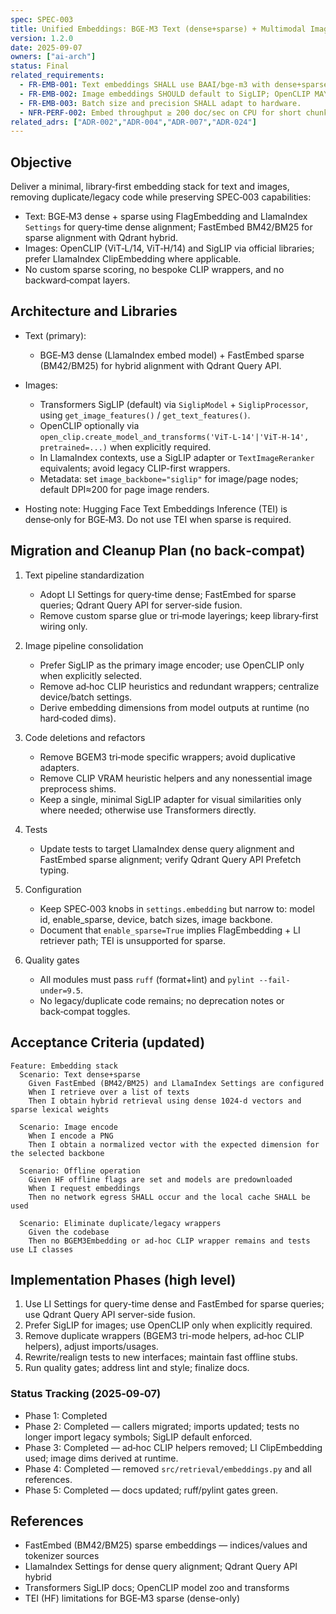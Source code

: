 ```yaml
---
spec: SPEC-003
title: Unified Embeddings: BGE‑M3 Text (dense+sparse) + Multimodal Images (SigLIP default)
version: 1.2.0
date: 2025-09-07
owners: ["ai-arch"]
status: Final
related_requirements:
  - FR-EMB-001: Text embeddings SHALL use BAAI/bge-m3 with dense+sparse.
  - FR-EMB-002: Image embeddings SHOULD default to SigLIP; OpenCLIP MAY be used when explicitly selected.
  - FR-EMB-003: Batch size and precision SHALL adapt to hardware.
  - NFR-PERF-002: Embed throughput ≥ 200 doc/sec on CPU for short chunks (64 tokens).
related_adrs: ["ADR-002","ADR-004","ADR-007","ADR-024"]
---
```



## Objective

Deliver a minimal, library‑first embedding stack for text and images, removing duplicate/legacy code while preserving SPEC‑003 capabilities:

- Text: BGE‑M3 dense + sparse using FlagEmbedding and LlamaIndex `Settings` for query‑time dense alignment; FastEmbed BM42/BM25 for sparse alignment with Qdrant hybrid.
- Images: OpenCLIP (ViT‑L/14, ViT‑H/14) and SigLIP via official libraries; prefer LlamaIndex ClipEmbedding where applicable.
- No custom sparse scoring, no bespoke CLIP wrappers, and no backward‑compat layers.

## Architecture and Libraries

- Text (primary):
  - BGE‑M3 dense (LlamaIndex embed model) + FastEmbed sparse (BM42/BM25) for hybrid alignment with Qdrant Query API.

- Images:
  - Transformers SigLIP (default) via `SiglipModel` + `SiglipProcessor`, using `get_image_features()` / `get_text_features()`.
  - OpenCLIP optionally via `open_clip.create_model_and_transforms('ViT-L-14'|'ViT-H-14', pretrained=...)` when explicitly required.
  - In LlamaIndex contexts, use a SigLIP adapter or `TextImageReranker` equivalents; avoid legacy CLIP-first wrappers.
  - Metadata: set `image_backbone="siglip"` for image/page nodes; default DPI≈200 for page image renders.

- Hosting note: Hugging Face Text Embeddings Inference (TEI) is dense‑only for BGE‑M3. Do not use TEI when sparse is required.

## Migration and Cleanup Plan (no back‑compat)

1) Text pipeline standardization

   - Adopt LI Settings for query‑time dense; FastEmbed for sparse queries; Qdrant Query API for server‑side fusion.
   - Remove custom sparse glue or tri‑mode layerings; keep library‑first wiring only.

2) Image pipeline consolidation

   - Prefer SigLIP as the primary image encoder; use OpenCLIP only when explicitly selected.
   - Remove ad‑hoc CLIP heuristics and redundant wrappers; centralize device/batch settings.
   - Derive embedding dimensions from model outputs at runtime (no hard‑coded dims).

3) Code deletions and refactors

   - Remove BGEM3 tri‑mode specific wrappers; avoid duplicative adapters.
   - Remove CLIP VRAM heuristic helpers and any nonessential image preprocess shims.
   - Keep a single, minimal SigLIP adapter for visual similarities only where needed; otherwise use Transformers directly.

4) Tests

   - Update tests to target LlamaIndex dense query alignment and FastEmbed sparse alignment; verify Qdrant Query API Prefetch typing.

5) Configuration

   - Keep SPEC‑003 knobs in `settings.embedding` but narrow to: model id, enable_sparse, device, batch sizes, image backbone.
   - Document that `enable_sparse=True` implies FlagEmbedding + LI retriever path; TEI is unsupported for sparse.

6) Quality gates

   - All modules must pass `ruff` (format+lint) and `pylint --fail-under=9.5`.
   - No legacy/duplicate code remains; no deprecation notes or back‑compat toggles.

## Acceptance Criteria (updated)

```gherkin
Feature: Embedding stack
  Scenario: Text dense+sparse
    Given FastEmbed (BM42/BM25) and LlamaIndex Settings are configured
    When I retrieve over a list of texts
    Then I obtain hybrid retrieval using dense 1024‑d vectors and sparse lexical weights

  Scenario: Image encode
    When I encode a PNG
    Then I obtain a normalized vector with the expected dimension for the selected backbone

  Scenario: Offline operation
    Given HF offline flags are set and models are predownloaded
    When I request embeddings
    Then no network egress SHALL occur and the local cache SHALL be used

  Scenario: Eliminate duplicate/legacy wrappers
    Given the codebase
    Then no BGEM3Embedding or ad‑hoc CLIP wrapper remains and tests use LI classes
```

## Implementation Phases (high level)

1. Use LI Settings for query-time dense and FastEmbed for sparse queries; use Qdrant Query API server-side fusion.
2. Prefer SigLIP for images; use OpenCLIP only when explicitly required.
3. Remove duplicate wrappers (BGEM3 tri-mode helpers, ad‑hoc CLIP helpers), adjust imports/usages.
4. Rewrite/realign tests to new interfaces; maintain fast offline stubs.
5. Run quality gates; address lint and style; finalize docs.

### Status Tracking (2025‑09‑07)

- Phase 1: Completed
- Phase 2: Completed — callers migrated; imports updated; tests no longer import legacy symbols; SigLIP default enforced.
- Phase 3: Completed — ad‑hoc CLIP helpers removed; LI ClipEmbedding used; image dims derived at runtime.
- Phase 4: Completed — removed `src/retrieval/embeddings.py` and all references.
- Phase 5: Completed — docs updated; ruff/pylint gates green.

## References

- FastEmbed (BM42/BM25) sparse embeddings — indices/values and tokenizer sources
- LlamaIndex Settings for dense query alignment; Qdrant Query API hybrid
- Transformers SigLIP docs; OpenCLIP model zoo and transforms
- TEI (HF) limitations for BGE‑M3 sparse (dense-only)

